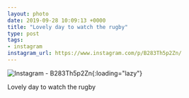 ```yaml
---
layout: photo
date: 2019-09-28 10:09:13 +0000
title: "Lovely day to watch the rugby"
type: post
tags:
- instagram
instagram_url: https://www.instagram.com/p/B283Th5p2Zn/
---
```


![Instagram - B283Th5p2Zn](https://colinseymour.co.uk/img/B283Th5p2Zn.jpg){:loading="lazy"}

Lovely day to watch the rugby
